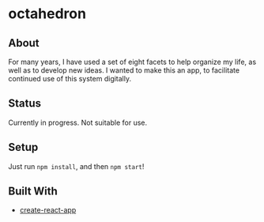 # octahedron

## About

For many years, I have used a set of eight facets to help organize my life, as
well as to develop new ideas. I wanted to make this an app, to facilitate
continued use of this system digitally.

## Status

Currently in progress. Not suitable for use.

## Setup

Just run `npm install`, and then `npm start`!

## Built With

* [create-react-app](https://github.com/facebookincubator/create-react-app)
